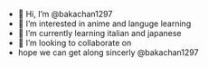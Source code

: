- 👋 Hi, I’m @bakachan1297
- 👀 I’m interested in anime and languge learning
- 🌱 I’m currently learning italian and japanese 
- 💞️ I’m looking to collaborate on 
- hope we can get along sincerly @bakachan1297

<!---
bakachan1297/bakachan1297 is a ✨ special ✨ repository because its `README.md` (this file) appears on your GitHub profile.
You can click the Preview link to take a look at your changes.
--->
